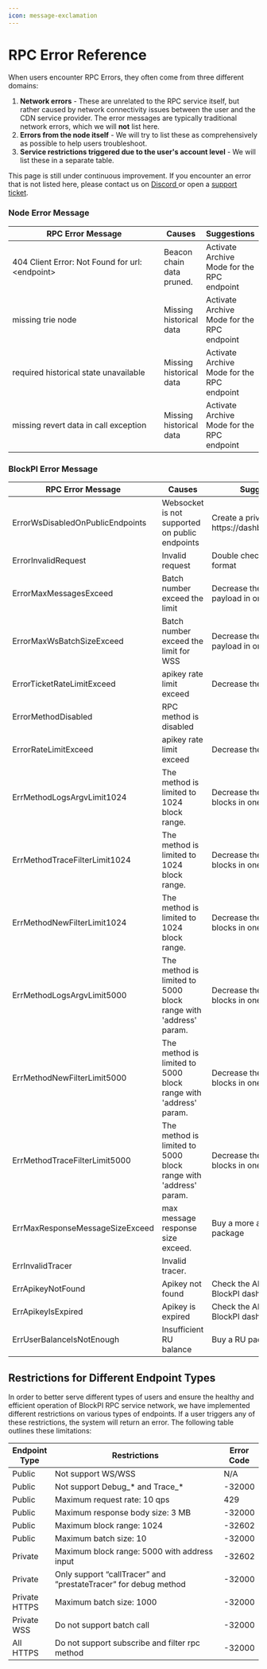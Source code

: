 ```yaml
---
icon: message-exclamation
---
```


# RPC Error Reference

When users encounter RPC Errors, they often come from three different domains:

1. **Network errors** - These are unrelated to the RPC service itself, but rather caused by network connectivity issues between the user and the CDN service provider. The error messages are typically traditional network errors, which we will **not** list here.
2. **Errors from the node itself** - We will try to list these as comprehensively as possible to help users troubleshoot.
3. **Service restrictions triggered due to the user's account level** - We will list these in a separate table.

This page is still under continuous improvement. If you encounter an error that is not listed here, please contact us on [Discord ](https://discord.com/invite/xTvGVrGVZv)or open a [support ticket](https://blockpi.io/?contact=ticket).&#x20;

### Node Error Message

<table><thead><tr><th width="293">RPC Error Message</th><th>Causes</th><th>Suggestions</th></tr></thead><tbody><tr><td>404 Client Error: Not Found for url: &#x3C;endpoint></td><td>Beacon chain data pruned. </td><td>Activate Archive Mode for the RPC endpoint</td></tr><tr><td>missing trie node</td><td>Missing historical data</td><td>Activate Archive Mode for the RPC endpoint</td></tr><tr><td>required historical state unavailable</td><td>Missing historical data</td><td>Activate Archive Mode for the RPC endpoint</td></tr><tr><td>missing revert data in call exception</td><td>Missing historical data</td><td>Activate Archive Mode for the RPC endpoint</td></tr></tbody></table>

### BlockPI Error Message

<table><thead><tr><th width="193">RPC Error Message</th><th width="289">Causes</th><th>Suggestions</th></tr></thead><tbody><tr><td>ErrorWsDisabledOnPublicEndpoints</td><td>Websocket is not supported on public endpoints</td><td>Create a private endpoint at https://dashboard.blockpi.io</td></tr><tr><td>ErrorInvalidRequest</td><td>Invalid request</td><td>Double check your request format</td></tr><tr><td>ErrorMaxMessagesExceed</td><td>Batch number exceed the limit</td><td>Decrease the number of payload in one request</td></tr><tr><td>ErrorMaxWsBatchSizeExceed</td><td>Batch number exceed the limit for WSS</td><td>Decrease the number of payload in one request</td></tr><tr><td>ErrorTicketRateLimitExceed</td><td>apikey rate limit exceed</td><td>Decrease the QPS</td></tr><tr><td>ErrorMethodDisabled</td><td>RPC method is disabled</td><td></td></tr><tr><td>ErrorRateLimitExceed</td><td>apikey rate limit exceed</td><td>Decrease the QPS</td></tr><tr><td>ErrMethodLogsArgvLimit1024</td><td>The method is limited to 1024 block range.</td><td>Decrease the number of blocks in one request</td></tr><tr><td>ErrMethodTraceFilterLimit1024</td><td>The method is limited to 1024 block range.</td><td>Decrease the number of blocks in one request</td></tr><tr><td>ErrMethodNewFilterLimit1024</td><td>The method is limited to 1024 block range.</td><td>Decrease the number of blocks in one request</td></tr><tr><td>ErrMethodLogsArgvLimit5000</td><td>The method is limited to 5000 block range with 'address' param.</td><td>Decrease the number of blocks in one request</td></tr><tr><td>ErrMethodNewFilterLimit5000</td><td>The method is limited to 5000 block range with 'address' param.</td><td>Decrease the number of blocks in one request</td></tr><tr><td>ErrMethodTraceFilterLimit5000</td><td>The method is limited to 5000 block range with 'address' param.</td><td>Decrease the number of blocks in one request</td></tr><tr><td>ErrMaxResponseMessageSizeExceed</td><td>max message response size exceed.</td><td>Buy a more advanced RU package</td></tr><tr><td>ErrInvalidTracer</td><td>Invalid tracer. </td><td></td></tr><tr><td>ErrApikeyNotFound</td><td> Apikey not found</td><td>Check the API key status at BlockPI dashboard</td></tr><tr><td>ErrApikeyIsExpired</td><td> Apikey is expired</td><td>Check the API key status at BlockPI dashboard</td></tr><tr><td>ErrUserBalanceIsNotEnough</td><td> Insufficient RU balance</td><td>Buy a RU packag</td></tr></tbody></table>

## Restrictions for Different Endpoint Types

In order to better serve different types of users and ensure the healthy and efficient operation of BlockPI RPC service network, we have implemented different restrictions on various types of endpoints. If a user triggers any of these restrictions, the system will return an error. The following table outlines these limitations:

<table><thead><tr><th>Endpoint Type</th><th width="388.3333333333333">Restrictions </th><th>Error Code</th></tr></thead><tbody><tr><td>Public</td><td>Not support WS/WSS</td><td>N/A</td></tr><tr><td>Public</td><td>Not support Debug_* and Trace_*</td><td>-32000</td></tr><tr><td>Public</td><td>Maximum request rate: 10 qps</td><td>429</td></tr><tr><td>Public</td><td>Maximum response body size: 3 MB</td><td>-32000</td></tr><tr><td>Public</td><td>Maximum block range: 1024</td><td>-32602</td></tr><tr><td>Public</td><td>Maximum batch size: 10</td><td>-32000</td></tr><tr><td>Private</td><td>Maximum block range: 5000 with address input</td><td>-32602</td></tr><tr><td>Private</td><td>Only support “callTracer” and ”prestateTracer” for debug method</td><td>-32000</td></tr><tr><td>Private HTTPS</td><td>Maximum batch size: 1000</td><td>-32000</td></tr><tr><td>Private WSS</td><td>Do not support batch call</td><td>-32000</td></tr><tr><td>All HTTPS</td><td>Do not support subscribe and filter rpc method</td><td>-32000</td></tr></tbody></table>
